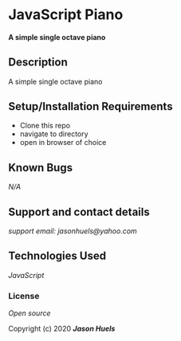 # JavaScript Piano
#### A simple single octave piano

## Description
A simple single octave piano

## Setup/Installation Requirements
* Clone this repo
* navigate to directory
* open in browser of choice

## Known Bugs
_N/A_

## Support and contact details
_support email: jasonhuels@yahoo.com_

## Technologies Used
_JavaScript_

### License
*Open source*

Copyright (c) 2020 **_Jason Huels_**
